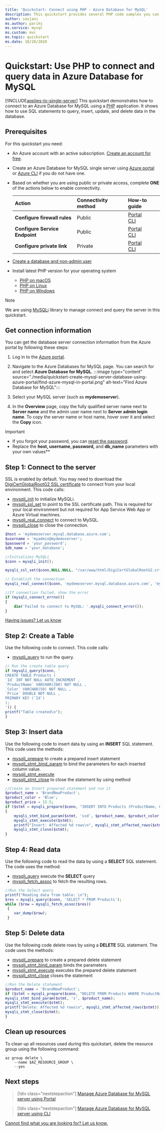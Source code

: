 ```yaml
---
title: 'Quickstart: Connect using PHP - Azure Database for MySQL'
description: This quickstart provides several PHP code samples you can use to connect and query data from Azure Database for MySQL.
author: savjani
ms.author: pariks
ms.service: mysql
ms.custom: mvc
ms.topic: quickstart
ms.date: 10/28/2020
---
```


# Quickstart: Use PHP to connect and query data in Azure Database for MySQL

[!INCLUDE[applies-to-single-server](includes/applies-to-single-server.md)]
This quickstart demonstrates how to connect to an Azure Database for MySQL using a [PHP](https://secure.php.net/manual/intro-whatis.php) application. It shows how to use SQL statements to query, insert, update, and delete data in the database.

## Prerequisites
For this quickstart you need:

- An Azure account with an active subscription. [Create an account for free](https://azure.microsoft.com/free).
- Create an Azure Database for MySQL single server using [Azure portal](./quickstart-create-mysql-server-database-using-azure-portal.md) <br/> or [Azure CLI](./quickstart-create-mysql-server-database-using-azure-cli.md) if you do not have one.
- Based on whether you are using public or private access, complete **ONE** of the actions below to enable connectivity.

    |Action| Connectivity method|How-to guide|
    |:--------- |:--------- |:--------- |
    | **Configure firewall rules** | Public | [Portal](./howto-manage-firewall-using-portal.md) <br/> [CLI](./howto-manage-firewall-using-cli.md)|
    | **Configure Service Endpoint** | Public | [Portal](./howto-manage-vnet-using-portal.md) <br/> [CLI](./howto-manage-vnet-using-cli.md)|
    | **Configure private link** | Private | [Portal](./howto-configure-privatelink-portal.md) <br/> [CLI](./howto-configure-privatelink-cli.md) |

- [Create a database and non-admin user](./howto-create-users.md?tabs=single-server)
- Install latest PHP version  for your operating system
    - [PHP on macOS](https://secure.php.net/manual/install.macosx.php)
    - [PHP on Linux](https://secure.php.net/manual/install.unix.php)
    - [PHP on Windows](https://secure.php.net/manual/install.windows.php)

> [!NOTE]
> We are using [MySQLi](https://www.php.net/manual/en/book.mysqli.php) library to manage connect and query the server in this quickstart.

## Get connection information
You can get the database server connection information from the Azure portal by following these steps:

1. Log in to the [Azure portal](https://portal.azure.com/).
2. Navigate to the Azure Databases for MySQL page. You can search for and select **Azure Database for MySQL**.
:::image type="content" source="./media/quickstart-create-mysql-server-database-using-azure-portal/find-azure-mysql-in-portal.png" alt-text="Find Azure Database for MySQL":::

2. Select your  MySQL server (such as **mydemoserver**).
3. In the **Overview** page, copy the fully qualified server name next to **Server name** and the admin user name next to **Server admin login name**. To copy the server name or host name, hover over it and select the **Copy** icon.

> [!IMPORTANT]
> - If you forgot your password, you can [reset the password](./howto-create-manage-server-portal.md#update-admin-password).
> - Replace the **host, username, password,** and **db_name** parameters with your own values**

## Step 1: Connect to the server
SSL is enabled by default. You may need to download the [DigiCertGlobalRootG2 SSL certificate](https://cacerts.digicert.com/DigiCertGlobalRootG2.crt.pem) to connect from your local environment. This code calls:
- [mysqli_init](https://secure.php.net/manual/mysqli.init.php) to initialize MySQLi.
- [mysqli_ssl_set](https://www.php.net/manual/en/mysqli.ssl-set.php) to point to the SSL certificate path. This is required for your local environment but not required for App Service Web App or Azure Virtual machines.
- [mysqli_real_connect](https://secure.php.net/manual/mysqli.real-connect.php) to connect to MySQL.
- [mysqli_close](https://secure.php.net/manual/mysqli.close.php) to close the connection.


```php
$host = 'mydemoserver.mysql.database.azure.com';
$username = 'myadmin@mydemoserver';
$password = 'your_password';
$db_name = 'your_database';

//Initializes MySQLi
$conn = mysqli_init();

mysqli_ssl_set($conn,NULL,NULL, "/var/www/html/DigiCertGlobalRootG2.crt.pem", NULL, NULL);

// Establish the connection
mysqli_real_connect($conn, 'mydemoserver.mysql.database.azure.com', 'myadmin@mydemoserver', 'yourpassword', 'quickstartdb', 3306, NULL, MYSQLI_CLIENT_SSL);

//If connection failed, show the error
if (mysqli_connect_errno())
{
    die('Failed to connect to MySQL: '.mysqli_connect_error());
}
```
[Having issues? Let us know](https://aka.ms/mysql-doc-feedback)

## Step 2: Create a Table
Use the following code to connect. This code calls:
- [mysqli_query](https://secure.php.net/manual/mysqli.query.php) to run the query.
```php
// Run the create table query
if (mysqli_query($conn, '
CREATE TABLE Products (
`Id` INT NOT NULL AUTO_INCREMENT ,
`ProductName` VARCHAR(200) NOT NULL ,
`Color` VARCHAR(50) NOT NULL ,
`Price` DOUBLE NOT NULL ,
PRIMARY KEY (`Id`)
);
')) {
printf("Table created\n");
}
```

## Step 3: Insert data
Use the following code to insert data by using an **INSERT** SQL statement. This code uses the methods:
- [mysqli_prepare](https://secure.php.net/manual/mysqli.prepare.php) to create a prepared insert statement
- [mysqli_stmt_bind_param](https://secure.php.net/manual/mysqli-stmt.bind-param.php) to bind the parameters for each inserted column value.
- [mysqli_stmt_execute](https://secure.php.net/manual/mysqli-stmt.execute.php)
- [mysqli_stmt_close](https://secure.php.net/manual/mysqli-stmt.close.php) to close the statement by using method


```php
//Create an Insert prepared statement and run it
$product_name = 'BrandNewProduct';
$product_color = 'Blue';
$product_price = 15.5;
if ($stmt = mysqli_prepare($conn, "INSERT INTO Products (ProductName, Color, Price) VALUES (?, ?, ?)"))
{
    mysqli_stmt_bind_param($stmt, 'ssd', $product_name, $product_color, $product_price);
    mysqli_stmt_execute($stmt);
    printf("Insert: Affected %d rows\n", mysqli_stmt_affected_rows($stmt));
    mysqli_stmt_close($stmt);
}

```

## Step 4: Read data
Use the following code to read the data by using a **SELECT** SQL statement.  The code uses the method:
- [mysqli_query](https://secure.php.net/manual/mysqli.query.php) execute the **SELECT** query
- [mysqli_fetch_assoc](https://secure.php.net/manual/mysqli-result.fetch-assoc.php) to fetch the resulting rows.

```php
//Run the Select query
printf("Reading data from table: \n");
$res = mysqli_query($conn, 'SELECT * FROM Products');
while ($row = mysqli_fetch_assoc($res))
 {
    var_dump($row);
 }

```


## Step 5: Delete data
Use the following code delete rows by using a **DELETE** SQL statement. The code uses the methods:
- [mysqli_prepare](https://secure.php.net/manual/mysqli.prepare.php) to create a prepared delete statement
- [mysqli_stmt_bind_param](https://secure.php.net/manual/mysqli-stmt.bind-param.php) binds the parameters
- [mysqli_stmt_execute](https://secure.php.net/manual/mysqli-stmt.execute.php) executes the prepared delete statement
- [mysqli_stmt_close](https://secure.php.net/manual/mysqli-stmt.close.php) closes the statement

```php
//Run the Delete statement
$product_name = 'BrandNewProduct';
if ($stmt = mysqli_prepare($conn, "DELETE FROM Products WHERE ProductName = ?")) {
mysqli_stmt_bind_param($stmt, 's', $product_name);
mysqli_stmt_execute($stmt);
printf("Delete: Affected %d rows\n", mysqli_stmt_affected_rows($stmt));
mysqli_stmt_close($stmt);
}
```

## Clean up resources

To clean up all resources used during this quickstart, delete the resource group using the following command:

```azurecli
az group delete \
    --name $AZ_RESOURCE_GROUP \
    --yes
```

## Next steps
> [!div class="nextstepaction"]
> [Manage Azure Database for MySQL server using Portal](./howto-create-manage-server-portal.md)<br/>

> [!div class="nextstepaction"]
> [Manage Azure Database for MySQL server using CLI](./how-to-manage-single-server-cli.md)

[Cannot find what you are looking for? Let us know.](https://aka.ms/mysql-doc-feedback)
